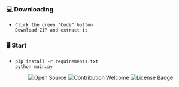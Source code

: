 ### 💻 Downloading
- ```
  Click the green "Code" button
  Download ZIP and extract it
  ```
### 🖥️ Start
- ```
  pip install -r requirements.txt
  python main.py
  ```  

<p align="center">
  <img src="https://badges.frapsoft.com/os/v1/open-source.svg?v=103" alt="Open Source">
  <img src="https://img.shields.io/badge/contributions-welcome-brightgreen.svg?style=flat" alt="Contribution Welcome">
  <img src="https://img.shields.io/badge/License-GPLv3-blue.svg" alt="License Badge">
</p>
